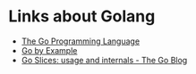 # Links about Golang

* [The Go Programming Language](http://golang.org/)
* [Go by Example](https://gobyexample.com/)
* [Go Slices: usage and internals - The Go Blog](http://blog.golang.org/go-slices-usage-and-internals)
